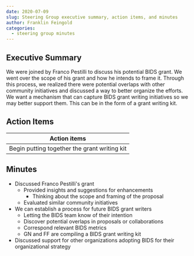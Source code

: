 ```yaml
---
date: 2020-07-09
slug: Steering Group executive summary, action items, and minutes
author: Franklin Feingold
categories:
  - steering group minutes
---
```



<!-- more -->




## Executive Summary

We were joined by Franco Pestilli to discuss his potential BIDS grant. We went over the scope of his grant and how he intends to frame it. Through this process, we realized there were potential overlaps with other community initiatives and discussed a way to better organize the efforts. We want a mechanism that can capture BIDS grant writing initiatives so we may better support them. This can be in the form of a grant writing kit.

## Action Items

| Action items |
| ------------ |
| Begin putting together the grant writing kit |


## Minutes

- Discussed Franco Pestilli's grant
  - Provided insights and suggestions for enhancements
    - Thinking about the scope and framing of the proposal
  - Evaluated similar community initiatives
- We can establish a process for future BIDS grant writers
  - Letting the BIDS team know of their intention
  - Discover potential overlaps in proposals or collaborations
  - Correspond relevant BIDS metrics
  - GN and FF are compiling a BIDS grant writing kit
- Discussed support for other organizations adopting BIDS for their organizational strategy
